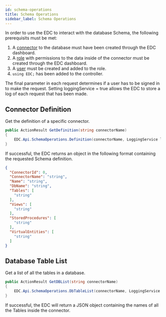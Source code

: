 ```yaml
---
id: schema-operations
title: Schema Operations
sidebar_label: Schema Operations
---
```


In order to use the EDC to interact with the database Schema, the following prerequisits must be met:

1. A [connector]() to the database must have been created through the EDC dashboard.
2. A [role]() with permissions to the data inside of the connector must be created through the EDC dashboard.
3. A [user]() must be created and added to the role.
4. `using EDC;` has been added to the controller.

The final parameter in each request determines if a user has to be signed in to make the request. Setting loggingService = true allows the EDC to store a log of each request that has been made. 

## Connector Definition

Get the definition of a specific connector.

```c#
public ActionResult GetDefinition(string connectorName)
{
    EDC.Api.SchemaOperations.Definition(connectorName, LoggingService loggingService = null)
}
```

If successful, the EDC returns an object in the following format containing the requested Schema definition.

```json
{
  "ConnectorId": 0,
  "ConnectorName": "string",
  "Name": "string",
  "DbName": "string",
  "Tables": [
    "string"
  ],
  "Views": [
    "string"
  ],
  "StoredProcedures": [
    "string"
  ],
  "VirtualEntities": [
    "string"
  ]
}
```

## Database Table List 

Get a list of all the tables in a database.

```c#
public ActionResult GetDBList(string connectorName)
{
    EDC.Api.SchemaOperations.DbTableList(connectorName, LoggingService loggingService = null)
}
```

If successful, the EDC will return a JSON object containing the names of all the Tables inside the connector.